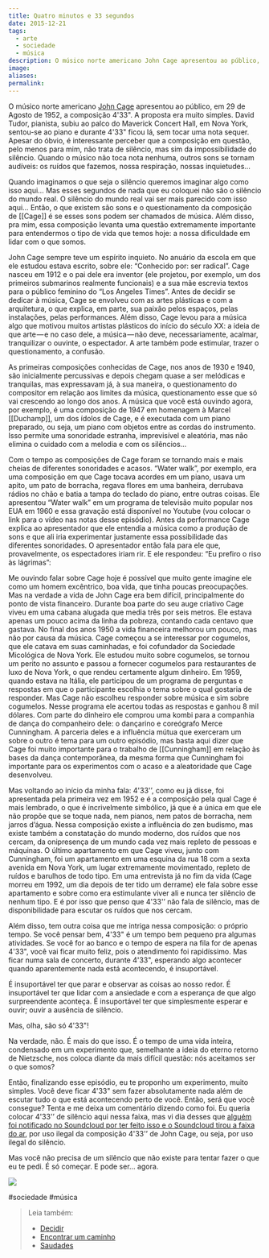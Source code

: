 ```yaml
---
title: Quatro minutos e 33 segundos
date: 2015-12-21
tags:
  - arte
  - sociedade
  - música
description: O músico norte americano John Cage apresentou ao público, em 29 de Agosto de 1952, a composição 4'33". A proposta era muito simples.
image: 
aliases: 
permalink:
---
```

O músico norte americano [John Cage](https://en.wikipedia.org/wiki/John_Cage) apresentou ao público, em 29 de Agosto de 1952, a composição 4'33". A proposta era muito simples. David Tudor, pianista, subiu ao palco do Maverick Concert Hall, em Nova York, sentou-se ao piano e durante 4'33" ficou lá, sem tocar uma nota sequer. Apesar do óbvio, é interessante perceber que a composição em questão, pelo menos para mim, não trata de silêncio, mas sim da impossibilidade do silêncio. Quando o músico não toca nota nenhuma, outros sons se tornam audíveis: os ruídos que fazemos, nossa respiração, nossas inquietudes…

Quando imaginamos o que seja o silêncio queremos imaginar algo como isso aqui… Mas esses segundos de nada que eu coloquei não são o silêncio do mundo real. O silêncio do mundo real vai ser mais parecido com isso aqui… Então, o que existem são sons e o questionamento da composição de [[Cage]] é se esses sons podem ser chamados de música. Além disso, pra mim, essa composição levanta uma questão extremamente importante para entendermos o tipo de vida que temos hoje: a nossa dificuldade em lidar com o que somos.

John Cage sempre teve um espírito inquieto. No anuário da escola em que ele estudou estava escrito, sobre ele: “Conhecido por: ser radical”. Cage nasceu em 1912 e o pai dele era inventor (ele projetou, por exemplo, um dos primeiros submarinos realmente funcionais) e a sua mãe escrevia textos para o público feminino do “Los Angeles Times”. Antes de decidir se dedicar à música, Cage se envolveu com as artes plásticas e com a arquitetura, o que explica, em parte, sua paixão pelos espaços, pelas instalações, pelas performances. Além disso, Cage levou para a música algo que motivou muitos artistas plásticos do início do século XX: a ideia de que arte — e no caso dele, a música — não deve, necessariamente, acalmar, tranquilizar o ouvinte, o espectador. A arte também pode estimular, trazer o questionamento, a confusão.

As primeiras composições conhecidas de Cage, nos anos de 1930 e 1940, são inicialmente percussivas e depois chegam quase a ser melódicas e tranquilas, mas expressavam já, à sua maneira, o questionamento do compositor em relação aos limites da música, questionamento esse que só vai crescendo ao longo dos anos. A música que você está ouvindo agora, por exemplo, é uma composição de 1947 em homenagem à Marcel [[Duchamp]], um dos ídolos de Cage, e é executada com um piano preparado, ou seja, um piano com objetos entre as cordas do instrumento. Isso permite uma sonoridade estranha, imprevisível e aleatória, mas não elimina o cuidado com a melodia e com os silêncios…

Com o tempo as composições de Cage foram se tornando mais e mais cheias de diferentes sonoridades e acasos. “Water walk”, por exemplo, era uma composição em que Cage tocava acordes em um piano, usava um apito, um pato de borracha, regava flores em uma banheira, derrubava rádios no chão e batia a tampa do teclado do piano, entre outras coisas. Ele apresentou “Water walk” em um programa de televisão muito popular nos EUA em 1960 e essa gravação está disponível no Youtube (vou colocar o link para o vídeo nas notas desse episódio). Antes da performance Cage explica ao apresentador que ele entendia a música como a produção de sons e que ali iria experimentar justamente essa possibilidade das diferentes sonoridades. O apresentador então fala para ele que, provavelmente, os espectadores iriam rir. E ele respondeu: “Eu prefiro o riso às lágrimas”:

Me ouvindo falar sobre Cage hoje é possível que muito gente imagine ele como um homem excêntrico, boa vida, que tinha poucas preocupações. Mas na verdade a vida de John Cage era bem difícil, principalmente do ponto de vista financeiro. Durante boa parte do seu auge criativo Cage viveu em uma cabana alugada que media três por seis metros. Ele estava apenas um pouco acima da linha da pobreza, contando cada centavo que gastava. No final dos anos 1950 a vida financeira melhorou um pouco, mas não por causa da música. Cage começou a se interessar por cogumelos, que ele catava em suas caminhadas, e foi cofundador da Sociedade Micológica de Nova York. Ele estudou muito sobre cogumelos, se tornou um perito no assunto e passou a fornecer cogumelos para restaurantes de luxo de Nova York, o que rendeu certamente algum dinheiro. Em 1959, quando estava na Itália, ele participou de um programa de perguntas e respostas em que o participante escolhia o tema sobre o qual gostaria de responder. Mas Cage não escolheu responder sobre música e sim sobre cogumelos. Nesse programa ele acertou todas as respostas e ganhou 8 mil dólares. Com parte do dinheiro ele comprou uma kombi para a companhia de dança do companheiro dele: o dançarino e coreógrafo Merce Cunningham. A parceria deles e a influência mútua que exerceram um sobre o outro é tema para um outro episódio, mas basta aqui dizer que Cage foi muito importante para o trabalho de [[Cunningham]] em relação às bases da dança contemporânea, da mesma forma que Cunningham foi importante para os experimentos com o acaso e a aleatoridade que Cage desenvolveu.

Mas voltando ao início da minha fala: 4'33'’, como eu já disse, foi apresentada pela primeira vez em 1952 e é a composição pela qual Cage é mais lembrado, o que é incrivelmente simbólico, já que é a única em que ele não propõe que se toque nada, nem pianos, nem patos de borracha, nem jarros d’água. Nessa composição existe a influência do zen budismo, mas existe também a constatação do mundo moderno, dos ruídos que nos cercam, da onipresença de um mundo cada vez mais repleto de pessoas e máquinas. O último apartamento em que Cage viveu, junto com Cunningham, foi um apartamento em uma esquina da rua 18 com a sexta avenida em Nova York, um lugar extremamente movimentado, repleto de ruídos e barulhos de todo tipo. Em uma entrevista já no fim da vida (Cage morreu em 1992, um dia depois de ter tido um derrame) ele fala sobre esse apartamento e sobre como era estimulante viver ali e nunca ter silêncio de nenhum tipo. E é por isso que penso que 4'33'’ não fala de silêncio, mas de disponibilidade para escutar os ruídos que nos cercam.

Além disso, tem outra coisa que me intriga nessa composição: o próprio tempo. Se você pensar bem, 4'33" é um tempo bem pequeno pra algumas atividades. Se você for ao banco e o tempo de espera na fila for de apenas 4'33", você vai ficar muito feliz, pois o atendimento foi rapidíssimo. Mas ficar numa sala de concerto, durante 4'33", esperando algo acontecer quando aparentemente nada está acontecendo, é insuportável.

É insuportável ter que parar e observar as coisas ao nosso redor. É insuportável ter que lidar com a ansiedade e com a esperança de que algo surpreendente aconteça. É insuportável ter que simplesmente esperar e ouvir; ouvir a ausência de silêncio.

Mas, olha, são só 4'33"!

Na verdade, não. É mais do que isso. É o tempo de uma vida inteira, condensado em um experimento que, semelhante a ideia do eterno retorno de Nietzsche, nos coloca diante da mais difícil questão: nós aceitamos ser o que somos?

Então, finalizando esse episódio, eu te proponho um experimento, muito simples. Você deve ficar 4'33" sem fazer absolutamente nada além de escutar tudo o que está acontecendo perto de você. Então, será que você consegue? Tenta e me deixa um comentário dizendo como foi. Eu queria colocar 4'33'’ de silêncio aqui nessa faixa, mas vi dia desses que [alguém foi notificado no Soundcloud por ter feito isso e o Soundcloud tirou a faixa do ar](http://nymag.com/following/2015/12/soundcloud-takes-down-john-cage-433-remix.html#), por uso ilegal da composição 4'33'’ de John Cage, ou seja, por uso ilegal do silêncio.

Mas você não precisa de um silêncio que não existe para tentar fazer o que eu te pedi. É só começar. E pode ser… agora.

<img src="/assets/img/4'33'’-medium.jpeg">


#sociedade #música

> Leia também:
> - <a href="/decidir">Decidir</a>
> - <a href="/encontrar-um-caminho">Encontrar um caminho</a>
> - <a href="/saudades">Saudades</a>
